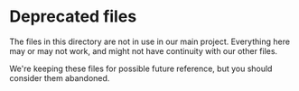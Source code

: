 # Deprecated files

The files in this directory are not in use in our main project. Everything here may or may not work, and might not have continuity with our other files.

We're keeping these files for possible future reference, but you should consider them abandoned.
